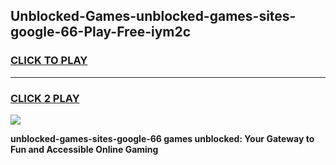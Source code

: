 
## Unblocked-Games-unblocked-games-sites-google-66-Play-Free-iym2c
<h3>
<a href="https://premium76.site?title=unblocked-games-sites-google-66&ref=23A">CLICK TO PLAY</a></h3>
<hr>

<h3>
<a href="https://premium76.site?title=unblocked-games-sites-google-66&ref=23A">CLICK 2 PLAY</a>
  
</h3>

<a href="https://premium76.site?title=unblocked-games-sites-google-66&ref=23A"><img src="https://clearcache.store/games.png"></a>


**unblocked-games-sites-google-66 games unblocked: Your Gateway to Fun and Accessible Online Gaming**
